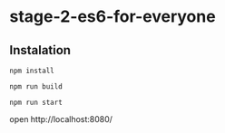 # stage-2-es6-for-everyone

## Instalation

`npm install`



`npm run build`

`npm run start`

open http://localhost:8080/
